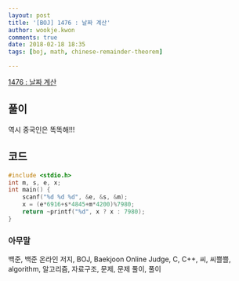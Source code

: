 ```yaml
---
layout: post
title: '[BOJ] 1476 : 날짜 계산'
author: wookje.kwon
comments: true
date: 2018-02-18 18:35
tags: [boj, math, chinese-remainder-theorem]

---
```


[1476 : 날짜 계산](https://www.acmicpc.net/problem/1476)

## 풀이

역시 중국인은 똑똑해!!!

## 코드

```cpp
#include <stdio.h>
int m, s, e, x;
int main() {
	scanf("%d %d %d", &e, &s, &m);
	x = (e*6916+s*4845+m*4200)%7980;
	return ~printf("%d", x ? x : 7980);
}
```

### 아무말  
백준, 백준 온라인 저지, BOJ, Baekjoon Online Judge, C, C++, 씨, 씨쁠쁠, algorithm, 알고리즘, 자료구조, 문제, 문제 풀이, 풀이
